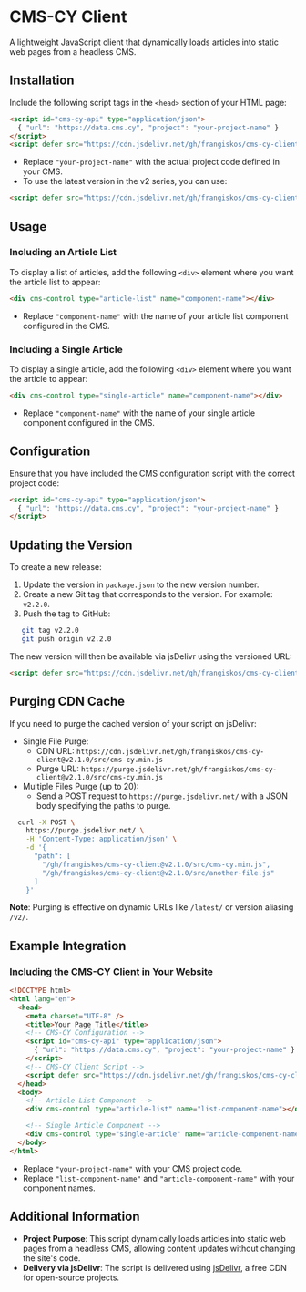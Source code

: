 # CMS-CY Client

A lightweight JavaScript client that dynamically loads articles into static web pages from a headless CMS.

## Installation

Include the following script tags in the `<head>` section of your HTML page:

```html
<script id="cms-cy-api" type="application/json">
  { "url": "https://data.cms.cy", "project": "your-project-name" }
</script>
<script defer src="https://cdn.jsdelivr.net/gh/frangiskos/cms-cy-client@v2.1.0/src/cms-cy.min.js"></script>
```

- Replace `"your-project-name"` with the actual project code defined in your CMS.
- To use the latest version in the v2 series, you can use:

```html
<script defer src="https://cdn.jsdelivr.net/gh/frangiskos/cms-cy-client@v2/src/cms-cy.min.js"></script>
```

## Usage

### Including an Article List

To display a list of articles, add the following `<div>` element where you want the article list to appear:

```html
<div cms-control type="article-list" name="component-name"></div>
```

- Replace `"component-name"` with the name of your article list component configured in the CMS.

### Including a Single Article

To display a single article, add the following `<div>` element where you want the article to appear:

```html
<div cms-control type="single-article" name="component-name"></div>
```

- Replace `"component-name"` with the name of your single article component configured in the CMS.

## Configuration

Ensure that you have included the CMS configuration script with the correct project code:

```html
<script id="cms-cy-api" type="application/json">
  { "url": "https://data.cms.cy", "project": "your-project-name" }
</script>
```

## Updating the Version

To create a new release:

1. Update the version in `package.json` to the new version number.
2. Create a new Git tag that corresponds to the version. For example: `v2.2.0`.
3. Push the tag to GitHub:

```Bash
   git tag v2.2.0
   git push origin v2.2.0
```

The new version will then be available via jsDelivr using the versioned URL:

```html
<script defer src="https://cdn.jsdelivr.net/gh/frangiskos/cms-cy-client@v2.2.0/src/cms-cy.min.js"></script>
```

## Purging CDN Cache

If you need to purge the cached version of your script on jsDelivr:

- Single File Purge:
  - CDN URL: `https://cdn.jsdelivr.net/gh/frangiskos/cms-cy-client@v2.1.0/src/cms-cy.min.js`
  - Purge URL: `https://purge.jsdelivr.net/gh/frangiskos/cms-cy-client@v2.1.0/src/cms-cy.min.js`
- Multiple Files Purge (up to 20):
  - Send a POST request to `https://purge.jsdelivr.net/` with a JSON body specifying the paths to purge.

```Bash
  curl -X POST \
    https://purge.jsdelivr.net/ \
    -H 'Content-Type: application/json' \
    -d '{
      "path": [
        "/gh/frangiskos/cms-cy-client@v2.1.0/src/cms-cy.min.js",
        "/gh/frangiskos/cms-cy-client@v2.1.0/src/another-file.js"
      ]
    }'
```

**Note**: Purging is effective on dynamic URLs like `/latest/` or version aliasing `/v2/`.

## Example Integration

### Including the CMS-CY Client in Your Website

```html
<!DOCTYPE html>
<html lang="en">
  <head>
    <meta charset="UTF-8" />
    <title>Your Page Title</title>
    <!-- CMS-CY Configuration -->
    <script id="cms-cy-api" type="application/json">
      { "url": "https://data.cms.cy", "project": "your-project-name" }
    </script>
    <!-- CMS-CY Client Script -->
    <script defer src="https://cdn.jsdelivr.net/gh/frangiskos/cms-cy-client@v2/src/cms-cy.min.js"></script>
  </head>
  <body>
    <!-- Article List Component -->
    <div cms-control type="article-list" name="list-component-name"></div>

    <!-- Single Article Component -->
    <div cms-control type="single-article" name="article-component-name"></div>
  </body>
</html>
```

- Replace `"your-project-name"` with your CMS project code.
- Replace `"list-component-name"` and `"article-component-name"` with your component names.

## Additional Information

- **Project Purpose**: This script dynamically loads articles into static web pages from a headless CMS, allowing content updates without changing the site's code.
- **Delivery via jsDelivr**: The script is delivered using [jsDelivr](https://www.jsdelivr.com/), a free CDN for open-source projects.

